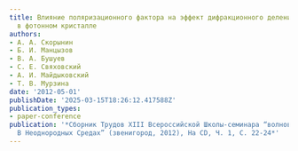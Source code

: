 ```yaml
---
title: Влияние поляризационного фактора на эффект дифракционного деления импульса
  в фотонном кристалле
authors:
- А. А. Скорынин
- Б. И. Манцызов
- В. А. Бушуев
- С. Е. Свяховский
- А. И. Майдыковский
- Т. В. Мурзина
date: '2012-05-01'
publishDate: '2025-03-15T18:26:12.417588Z'
publication_types:
- paper-conference
publication: '*Сборник Трудов XIII Всероссийской Школы-семинара “волновые Явления
  В Неоднородных Средах” (звенигород, 2012), На CD, Ч. 1, С. 22-24*'
---
```

